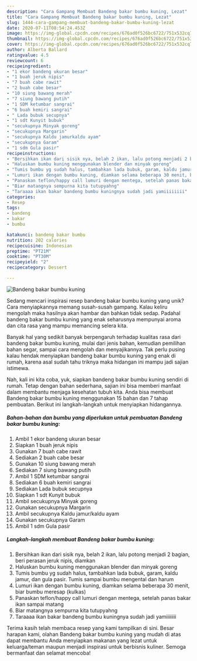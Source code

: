 ```yaml
---
description: "Cara Gampang Membuat Bandeng bakar bumbu kuning, Lezat"
title: "Cara Gampang Membuat Bandeng bakar bumbu kuning, Lezat"
slug: 1444-cara-gampang-membuat-bandeng-bakar-bumbu-kuning-lezat
date: 2020-07-11T08:54:24.453Z
image: https://img-global.cpcdn.com/recipes/676ad0f526bc6722/751x532cq70/bandeng-bakar-bumbu-kuning-foto-resep-utama.jpg
thumbnail: https://img-global.cpcdn.com/recipes/676ad0f526bc6722/751x532cq70/bandeng-bakar-bumbu-kuning-foto-resep-utama.jpg
cover: https://img-global.cpcdn.com/recipes/676ad0f526bc6722/751x532cq70/bandeng-bakar-bumbu-kuning-foto-resep-utama.jpg
author: Alberta Ballard
ratingvalue: 4.5
reviewcount: 6
recipeingredient:
- "1 ekor bandeng ukuran besar"
- "1 buah jeruk nipis"
- "7 buah cabe rawit"
- "2 buah cabe besar"
- "10 siung bawang merah"
- "7 siung bawang putih"
- "1 SDM ketumbar sangrai"
- "6 buah kemiri sangrai"
- " Lada bubuk secupnya"
- "1 sdt Kunyit bubuk"
- "secukupnya Minyak goreng"
- "secukupnya Margarin"
- "secukupnya Kaldu jamurkaldu ayam"
- "secukupnya Garam"
- "1 sdm Gula pasir"
recipeinstructions:
- "Bersihkan ikan dari sisik nya, belah 2 ikan, lalu potong menjadi 2 bagian, beri perasan jeruk nipis, diamkan"
- "Haluskan bumbu kuning menggunakan blender dan minyak goreng"
- "Tumis bumbu yg sudah halus, tambahkan lada bubuk, garam, kaldu jamur, dan gula pasir. Tumis sampai bumbu mengental dan harum"
- "Lumuri ikan dengan bumbu kuning, diamkan selama beberapa 30 menit, biar bumbu meresap (kulkas)"
- "Panaskan teflon/happy call lumuri dengan mentega, setelah panas bakar ikan sampai matang"
- "Biar matangnya sempurna kita tutupyahng"
- "Taraaaa ikan bakar bandeng bumbu kuningnya sudah jadi yamiiiiiiii"
categories:
- Resep
tags:
- bandeng
- bakar
- bumbu

katakunci: bandeng bakar bumbu 
nutrition: 202 calories
recipecuisine: Indonesian
preptime: "PT21M"
cooktime: "PT30M"
recipeyield: "2"
recipecategory: Dessert

---
```



![Bandeng bakar bumbu kuning](https://img-global.cpcdn.com/recipes/676ad0f526bc6722/751x532cq70/bandeng-bakar-bumbu-kuning-foto-resep-utama.jpg)

Sedang mencari inspirasi resep bandeng bakar bumbu kuning yang unik? Cara menyiapkannya memang susah-susah gampang. Kalau keliru mengolah maka hasilnya akan hambar dan bahkan tidak sedap. Padahal bandeng bakar bumbu kuning yang enak seharusnya mempunyai aroma dan cita rasa yang mampu memancing selera kita.

Banyak hal yang sedikit banyak berpengaruh terhadap kualitas rasa dari bandeng bakar bumbu kuning, mulai dari jenis bahan, kemudian pemilihan bahan segar, sampai cara mengolah dan menyajikannya. Tak perlu pusing kalau hendak menyiapkan bandeng bakar bumbu kuning yang enak di rumah, karena asal sudah tahu triknya maka hidangan ini mampu jadi sajian istimewa.




Nah, kali ini kita coba, yuk, siapkan bandeng bakar bumbu kuning sendiri di rumah. Tetap dengan bahan sederhana, sajian ini bisa memberi manfaat dalam membantu menjaga kesehatan tubuh kita. Anda bisa membuat Bandeng bakar bumbu kuning menggunakan 15 bahan dan 7 tahap pembuatan. Berikut ini langkah-langkah untuk menyiapkan hidangannya.

<!--inarticleads1-->

##### Bahan-bahan dan bumbu yang diperlukan untuk pembuatan Bandeng bakar bumbu kuning:

1. Ambil 1 ekor bandeng ukuran besar
1. Siapkan 1 buah jeruk nipis
1. Gunakan 7 buah cabe rawit
1. Sediakan 2 buah cabe besar
1. Gunakan 10 siung bawang merah
1. Sediakan 7 siung bawang putih
1. Ambil 1 SDM ketumbar sangrai
1. Sediakan 6 buah kemiri sangrai
1. Sediakan  Lada bubuk secupnya
1. Siapkan 1 sdt Kunyit bubuk
1. Ambil secukupnya Minyak goreng
1. Gunakan secukupnya Margarin
1. Ambil secukupnya Kaldu jamur/kaldu ayam
1. Gunakan secukupnya Garam
1. Ambil 1 sdm Gula pasir




<!--inarticleads2-->

##### Langkah-langkah membuat Bandeng bakar bumbu kuning:

1. Bersihkan ikan dari sisik nya, belah 2 ikan, lalu potong menjadi 2 bagian, beri perasan jeruk nipis, diamkan
1. Haluskan bumbu kuning menggunakan blender dan minyak goreng
1. Tumis bumbu yg sudah halus, tambahkan lada bubuk, garam, kaldu jamur, dan gula pasir. Tumis sampai bumbu mengental dan harum
1. Lumuri ikan dengan bumbu kuning, diamkan selama beberapa 30 menit, biar bumbu meresap (kulkas)
1. Panaskan teflon/happy call lumuri dengan mentega, setelah panas bakar ikan sampai matang
1. Biar matangnya sempurna kita tutupyahng
1. Taraaaa ikan bakar bandeng bumbu kuningnya sudah jadi yamiiiiiiii




Terima kasih telah membaca resep yang kami tampilkan di sini. Besar harapan kami, olahan Bandeng bakar bumbu kuning yang mudah di atas dapat membantu Anda menyiapkan makanan yang lezat untuk keluarga/teman maupun menjadi inspirasi untuk berbisnis kuliner. Semoga bermanfaat dan selamat mencoba!
